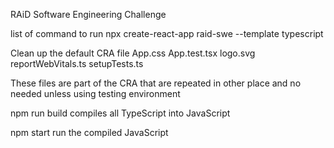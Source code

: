 RAiD Software Engineering Challenge


list of command to run
npx create-react-app raid-swe --template typescript


Clean up the default CRA file
App.css
App.test.tsx
logo.svg
reportWebVitals.ts
setupTests.ts

These files are part of the CRA that are repeated in other place and no needed unless using testing environment

npm run build
compiles all TypeScript into JavaScript

npm start
run the compiled JavaScript